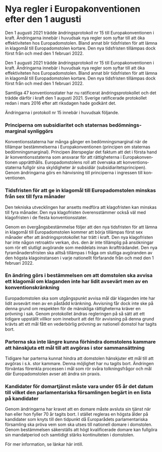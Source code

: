 # Nya regler i Europakonventionen efter den 1 augusti

Den 1 augusti 2021 trädde ändrings­protokoll nr 15 till Europa­konventionen i kraft. Ändringarna innebär i huvudsak nya regler som syftar till att öka effekti­viteten hos Europa­domstolen. Bland annat blir tids­fristen för att lämna in klagomål till Europa­domstolen kortare. Den nya tids­fristen tillämpas dock först från och med den 1 februari 2022.

Den 1 augusti 2021 trädde ändrings­protokoll nr 15 till Europa­konventionen i kraft. Ändringarna innebär i huvudsak nya regler som syftar till att öka effekti­viteten hos Europa­domstolen. Bland annat blir tids­fristen för att lämna in klagomål till Europa­domstolen kortare. Den nya tids­fristen tillämpas dock först från och med den 1 februari 2022.

Samtliga 47 konventionsstater har nu ratificerat ändrings­proto­kollet och det trädde därför i kraft den 1 augusti 2021. Sverige ratificerade proto­kollet redan i mars 2016 efter att riksdagen hade godkänt det.

Ändringarna i protokoll nr 15 innebär i huvudsak följande.

### Principerna om subsidiaritet och staternas bedömnings­marginal synliggörs

Konventions­staterna har många gånger en bedömnings­marginal när de tillämpar bestäm­melserna i Europa­konven­tionen (principen om staternas bedömnings­marginal). Principen återspeglar det faktum att det i första hand är konventions­staterna som ansvarar för att rättig­heterna i Europa­konven­tionen upp­rätt­hålls. Europa­dom­stolens roll att övervaka att kon­ven­tions­staterna fullgör sina skyldig­heter är subsidiär (sub­sidiaritets­principen). Genom ändringarna görs en hän­visning till principerna i ingressen till kon­ven­tionen.

### Tidsfristen för att ge in klagomål till Europa­domstolen minskas från sex till fyra månader

Den tekniska utveck­lingen har ansetts medföra att klago­fristen kan minskas till fyra månader. Den nya klago­fristen överens­stämmer också väl med klago­fristen i de flesta konven­tionsstater.

Genom en övergångs­bestäm­melse följer att den nya tids­fristen för att lämna in klagomål till Europa­domstolen kommer att börja tillämpas först sex månader efter att ändrings­proto­kollet har trätt i kraft. Den nya klago­fristen har inte någon retro­aktiv verkan, dvs. den är inte tillämplig på ansök­ningar som rör ett slutligt avgörande som med­delats innan ikraft­trädandet. Den nya fyra­månaders­fristen ska alltså tillämpas i fråga om slutliga avgöranden av den högsta klago­instansen i varje nationellt förfarande från och med den 1 februari 2022.

### En ändring görs i bestäm­melsen om att domstolen ska avvisa ett klagomål om klaganden inte har lidit avsevärt men av en kon­ven­tions­kränkning

Europa­domstolen ska som utgångs­punkt avvisa mål där klaganden inte har lidit avsevärt men av en påstådd kränkning. Avvisning får dock inte ske på denna grund om respekten för de mänsk­liga rättig­heterna kräver en prövning i sak. Genom proto­kollet ändras regleringen på så sätt att ett tidigare uppställt villkor som inne­burit att det för avvisning på denna grund krävts att ett mål fått en veder­börlig prövning av nationell domstol har tagits bort.

### Parterna ska inte längre kunna förhindra domstolens kammare att hänskjuta ett mål till att avgöras i stor samman­sättning

Tidigare har parterna kunnat hindra att dom­stolen hänskjuter ett mål till att avgöras i s.k. stor kammare. Denna möjlighet har nu tagits bort. Ändringen förväntas förenkla processen i mål som rör svåra tolknings­frågor och mål där Europa­domstolen avser att ändra sin praxis.

### Kandidater för domartjänst måste vara under 65 år det datum till vilket den parlamenta­riska församlingen begärt in en lista på kandidater

Genom ändringarna har kravet att en domare måste avsluta sin tjänst när han eller hon fyller 70 år tagits bort. I stället regleras en högsta ålder på kandidater som knyts till den tidpunkt då Europa­rådets parlamenta­riska församling ska pröva vem som ska utses till nationell domare i domstolen. Genom bestäm­melsen säkerställs att högt kvali­ficerade domare kan fullgöra sin mandat­period och samtidigt stärks kontinuiteten i domstolen.

För mer information, se länkar här intill.
